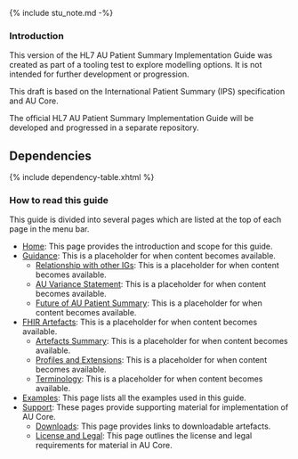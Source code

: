 
{% include stu_note.md -%}

### Introduction
This version of the HL7 AU Patient Summary Implementation Guide was created as part of a tooling test to explore modelling options. It is not intended for further development or progression.

This draft is based on the International Patient Summary (IPS) specification and AU Core.

The official HL7 AU Patient Summary Implementation Guide will be developed and progressed in a separate repository.

## Dependencies
{% include dependency-table.xhtml %}

### How to read this guide

This guide is divided into several pages which are listed at the top of each page in the menu bar.

- [Home](index.html): This page provides the introduction and scope for this guide.
- [Guidance](guidance.html): This is a placeholder for when content becomes available.
  - [Relationship with other IGs](relationship.html): This is a placeholder for when content becomes available.
  - [AU Variance Statement](variance.html): This is a placeholder for when content becomes available.
  - [Future of AU Patient Summary](future.html): This is a placeholder for when content becomes available.
- [FHIR Artefacts](artefacts.html): This is a placeholder for when content becomes available.
  - [Artefacts Summary](artifacts.html): This is a placeholder for when content becomes available.
  - [Profiles and Extensions](profiles-and-extensions.html): This is a placeholder for when content becomes available.
  - [Terminology](terminology.html): This is a placeholder for when content becomes available.
- [Examples](examples.html): This page lists all the examples used in this guide.
- [Support](downloads.html): These pages provide supporting material for implementation of AU Core.
  - [Downloads](downloads.html): This page provides links to downloadable artefacts.
  - [License and Legal](license.html): This page outlines the license and legal requirements for material in AU Core.